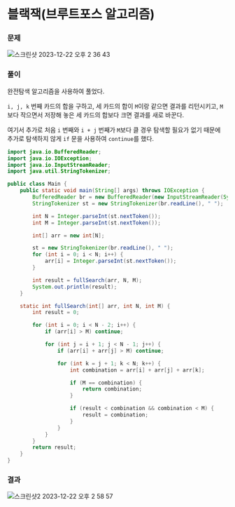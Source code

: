 # 블랙잭(브루트포스 알고리즘)

### 문제

![스크린샷 2023-12-22 오후 2 36 43](https://github.com/Heo-y-y/development-blog/assets/112863029/02f0f07e-c617-4faf-bc5d-dbae515f0c11)

### 풀이

완전탐색 알고리즘을 사용하여 풀었다.

`i, j, k` 번째 카드의 합을 구하고, 세 카드의 합이 `M`이랑 같으면 결과를 리턴시키고, `M`보다 작으면서 저장해 놓은 세 카드의 합보다 크면 결과를 새로 바꾼다.

여기서 추가로 처음 `i` 번째와 `i + j` 번째가 `M`보다 클 경우 탐색할 필요가 없기 때문에 추가로 탐색하지 않게 `if` 문을 사용하여 `continue`를 했다.

```java
import java.io.BufferedReader;
import java.io.IOException;
import java.io.InputStreamReader;
import java.util.StringTokenizer;

public class Main {
    public static void main(String[] args) throws IOException {
        BufferedReader br = new BufferedReader(new InputStreamReader(System.in));
        StringTokenizer st = new StringTokenizer(br.readLine(), " ");

        int N = Integer.parseInt(st.nextToken());
        int M = Integer.parseInt(st.nextToken());

        int[] arr = new int[N];

        st = new StringTokenizer(br.readLine(), " ");
        for (int i = 0; i < N; i++) {
            arr[i] = Integer.parseInt(st.nextToken());
        }

        int result = fullSearch(arr, N, M);
        System.out.println(result);
    }

    static int fullSearch(int[] arr, int N, int M) {
        int result = 0;

        for (int i = 0; i < N - 2; i++) {
            if (arr[i] > M) continue;

            for (int j = i + 1; j < N - 1; j++) {
                if (arr[i] + arr[j] > M) continue;

                for (int k = j + 1; k < N; k++) {
                    int combination = arr[i] + arr[j] + arr[k];

                    if (M == combination) {
                        return combination;
                    }

                    if (result < combination && combination < M) {
                        result = combination;
                    }
                }
            }
        }
        return result;
    }
}
```

### 결과

![스크린샷2 2023-12-22 오후 2 58 57](https://github.com/Heo-y-y/development-blog/assets/112863029/48cc5930-3c35-4b2e-8124-29b8dcce2d36)
